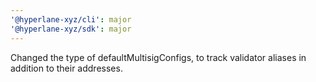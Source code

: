 ```yaml
---
'@hyperlane-xyz/cli': major
'@hyperlane-xyz/sdk': major
---
```


Changed the type of defaultMultisigConfigs, to track validator aliases in addition to their addresses.
